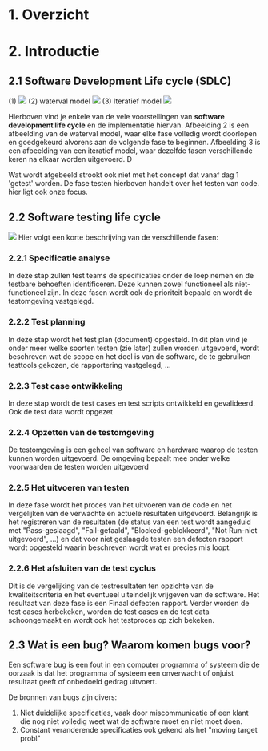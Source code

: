 # 1. Overzicht

# 2. Introductie
## 2.1 Software Development Life cycle (SDLC)
(1)
![](https://apwt.gitbook.io/~gitbook/image?url=https%3A%2F%2F4058530821-files.gitbook.io%2F%7E%2Ffiles%2Fv0%2Fb%2Fgitbook-legacy-files%2Fo%2Fassets%252Fg-pro-software-testing%252F-MHfjgKptfnQJ_1d1SgM%252F-MHfk9GvAchlxMUgTNv3%252F1.png%3Fgeneration%3D1600609364187874%26alt%3Dmedia&width=768&dpr=4&quality=100&sign=20b7fe64&sv=1)
(2) waterval model
![](https://apwt.gitbook.io/~gitbook/image?url=https%3A%2F%2F4058530821-files.gitbook.io%2F%7E%2Ffiles%2Fv0%2Fb%2Fgitbook-legacy-files%2Fo%2Fassets%252Fg-pro-software-testing%252F-MHfjgKptfnQJ_1d1SgM%252F-MHfk9Gw11z3AAlbiQqn%252F2.png%3Fgeneration%3D1600609364188326%26alt%3Dmedia&width=768&dpr=4&quality=100&sign=2d81648f&sv=1)
(3) Iteratief model
![](https://apwt.gitbook.io/~gitbook/image?url=https%3A%2F%2F4058530821-files.gitbook.io%2F%7E%2Ffiles%2Fv0%2Fb%2Fgitbook-legacy-files%2Fo%2Fassets%252Fg-pro-software-testing%252F-MHfjgKptfnQJ_1d1SgM%252F-MHfk9Gx4bShjxC-_AaW%252F3.png%3Fgeneration%3D1600609364225218%26alt%3Dmedia&width=768&dpr=4&quality=100&sign=e5b71a6a&sv=1)

Hierboven vind je enkele van de vele voorstellingen van **software development life cycle** en de implementatie hiervan. 
Afbeelding 2 is een afbeelding van de waterval model, waar elke fase volledig wordt doorlopen en goedgekeurd alvorens aan de volgende fase te beginnen.
Afbeelding 3 is een afbeelding van een iteratief model, waar dezelfde fasen verschillende keren na elkaar worden uitgevoerd. D

Wat wordt afgebeeld strookt ook niet met het concept dat vanaf dag 1 'getest' worden. De fase testen hierboven handelt over het testen van code. hier ligt ook onze focus.

## 2.2 Software testing life cycle
![](https://apwt.gitbook.io/~gitbook/image?url=https%3A%2F%2F4058530821-files.gitbook.io%2F%7E%2Ffiles%2Fv0%2Fb%2Fgitbook-legacy-files%2Fo%2Fassets%252Fg-pro-software-testing%252F-MHfjgKptfnQJ_1d1SgM%252F-MHfk9Gy8t3SCitj_a4F%252F4.png%3Fgeneration%3D1600609364178067%26alt%3Dmedia&width=400&dpr=2&quality=100&sign=548446f8&sv=1)
Hier volgt een korte beschrijving van de verschillende fasen:
### 2.2.1 Specificatie analyse
In deze stap zullen test teams de specificaties onder de loep nemen en de testbare behoeften identificeren.
Deze kunnen zowel functioneel als niet-functioneel zijn. 
In deze fasen wordt ook de prioriteit bepaald en wordt de testomgeving vastgelegd.

### 2.2.2 Test planning
In deze stap wordt het test plan (document) opgesteld. In dit plan vind je onder meer welke soorten testen (zie later) zullen worden uitgevoerd, wordt beschreven wat de scope en het doel is van de software, de te gebruiken testtools gekozen, de rapportering vastgelegd, ...

### 2.2.3 Test case ontwikkeling
In deze stap wordt de test cases en test scripts ontwikkeld en gevalideerd. Ook de test data wordt opgezet

### 2.2.4 Opzetten van de testomgeving
De testomgeving is een geheel van software en hardware waarop de testen kunnen worden uitgevoerd. De omgeving bepaalt mee onder welke voorwaarden de testen worden uitgevoerd

### 2.2.5 Het uitvoeren van testen
In deze fase wordt het proces van het uitvoeren van de code en het vergelijken van de verwachte en actuele resultaten uitgevoerd. Belangrijk is het registreren van de resultaten (de status van een test wordt aangeduid met "Pass-geslaagd", "Fail-gefaald", "Blocked-geblokkeerd", "Not Run-niet uitgevoerd", ...) en dat voor niet geslaagde testen een defecten rapport wordt opgesteld waarin beschreven wordt wat er precies mis loopt.

### 2.2.6 Het afsluiten van de test cyclus
Dit is de vergelijking van de testresultaten ten opzichte van de kwaliteitscriteria en het eventueel uiteindelijk vrijgeven van de software. Het resultaat van deze fase is een Finaal defecten rapport. Verder worden de test cases herbekeken, worden de test cases en de test data schoongemaakt en wordt ook het testproces op zich bekeken.

## 2.3 Wat is een bug? Waarom komen bugs voor?
Een software bug is een fout in een computer programma of systeem die de oorzaak is dat het programma of systeem een onverwacht of onjuist resultaat geeft of onbedoeld gedrag uitvoert.

De bronnen van bugs zijn divers:
1. Niet duidelijke specificaties, vaak door miscommunicatie of een klant die nog niet volledig weet wat de software moet en niet moet doen.
2. Constant veranderende specificaties ook gekend als het "moving target probl"